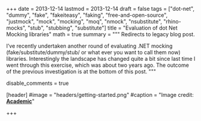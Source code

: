 +++
date = 2013-12-14
lastmod = 2013-12-14
draft = false
tags = ["dot-net", "dummy", "fake", "fakeiteasy", "faking", "free-and-open-source", "justmock", "mock", "mocking", "moq", "nmock", "nsubstitute", "rhino-mocks", "stub", "stubbing", "substitute"]
title = "Evaluation of dot Net Mocking libraries"
math = true
summary = """
Redirects to legacy blog post.

I’ve recently undertaken another round of evaluating .NET mocking (fake/substitute/dummy/stub/ or what ever you want to call them now) libraries. Interestingly the landscape has changed quite a bit since last time I went through this exercise, which was about two years ago. The outcome of the previous investigation is at the bottom of this post.
"""

disable_comments = true

[header]
#image = "headers/getting-started.png"
#caption = "Image credit: [**Academic**](https://github.com/gcushen/hugo-academic/)"

+++

<html>
  <head>
    <title>Evaluation of .Net Mocking libraries</title>
    <link rel="canonical" href="https://binarymist.wordpress.com/2013/12/14/evaluation-of-net-mocking-libraries/"/>
    <meta http-equiv="content-type" content="text/html; charset=utf-8"/>
    <meta http-equiv="refresh" content="2; url=https://binarymist.wordpress.com/2013/12/14/evaluation-of-net-mocking-libraries/"/>
  </head>
</html>
